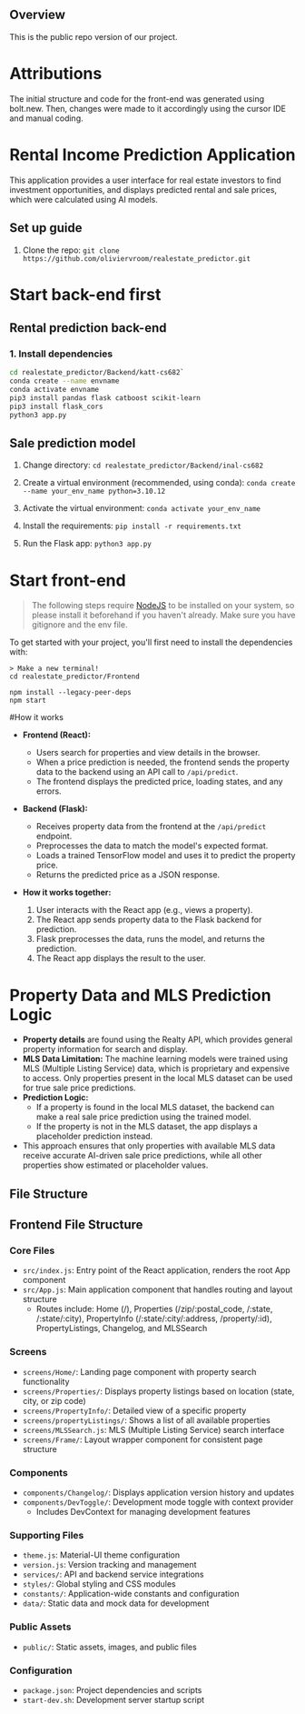 ## Overview
This is the public repo version of our project.


# Attributions
The initial structure and code for the front-end was generated using bolt.new. Then, changes were made to it accordingly using the cursor IDE and manual coding. 

# Rental Income Prediction Application
This application provides a user interface for real estate investors to find investment opportunities, and displays predicted rental and sale prices, which were calculated using AI models.

## Set up guide

1. Clone the repo:
`git clone https://github.com/oliviervroom/realestate_predictor.git`

# Start back-end first
## Rental prediction back-end
### 1. Install dependencies

```bash
cd realestate_predictor/Backend/katt-cs682`
conda create --name envname   
conda activate envname
pip3 install pandas flask catboost scikit-learn
pip3 install flask_cors
python3 app.py
```

## Sale prediction model
1. Change directory: `cd realestate_predictor/Backend/inal-cs682`

2. Create a virtual environment (recommended, using conda):
`conda create --name your_env_name python=3.10.12`

3. Activate the virtual environment:
 `conda activate your_env_name`

4. Install the requirements:
`pip install -r requirements.txt`

5. Run the Flask app:
`python3 app.py`

# Start front-end
> The following steps require [NodeJS](https://nodejs.org/en/) to be installed on your system, so please
> install it beforehand if you haven't already.
Make sure you have gitignore and the env file. 

To get started with your project, you'll first need to install the dependencies with:

```
> Make a new terminal!
cd realestate_predictor/Frontend

npm install --legacy-peer-deps
npm start
```

#How it works

- **Frontend (React):**
  - Users search for properties and view details in the browser.
  - When a price prediction is needed, the frontend sends the property data to the backend using an API call to `/api/predict`.
  - The frontend displays the predicted price, loading states, and any errors.

- **Backend (Flask):**
  - Receives property data from the frontend at the `/api/predict` endpoint.
  - Preprocesses the data to match the model's expected format.
  - Loads a trained TensorFlow model and uses it to predict the property price.
  - Returns the predicted price as a JSON response.

- **How it works together:**
  1. User interacts with the React app (e.g., views a property).
  2. The React app sends property data to the Flask backend for prediction.
  3. Flask preprocesses the data, runs the model, and returns the prediction.
  4. The React app displays the result to the user.

# Property Data and MLS Prediction Logic

- **Property details** are found using the Realty API, which provides general property information for search and display.
- **MLS Data Limitation:** The machine learning models were trained using MLS (Multiple Listing Service) data, which is proprietary and expensive to access. Only properties present in the local MLS dataset can be used for true sale price predictions. 
- **Prediction Logic:**
  - If a property is found in the local MLS dataset, the backend can make a real sale price prediction using the trained model.
  - If the property is not in the MLS dataset, the app displays a placeholder prediction instead.
- This approach ensures that only properties with available MLS data receive accurate AI-driven sale price predictions, while all other properties show estimated or placeholder values.

## File Structure
## Frontend File Structure

### Core Files
- `src/index.js`: Entry point of the React application, renders the root App component
- `src/App.js`: Main application component that handles routing and layout structure
  - Routes include: Home (/), Properties (/zip/:postal_code, /:state, /:state/:city), PropertyInfo (/:state/:city/:address, /property/:id), PropertyListings, Changelog, and MLSSearch

### Screens
- `screens/Home/`: Landing page component with property search functionality
- `screens/Properties/`: Displays property listings based on location (state, city, or zip code)
- `screens/PropertyInfo/`: Detailed view of a specific property
- `screens/propertyListings/`: Shows a list of all available properties
- `screens/MLSSearch.js`: MLS (Multiple Listing Service) search interface
- `screens/Frame/`: Layout wrapper component for consistent page structure

### Components
- `components/Changelog/`: Displays application version history and updates
- `components/DevToggle/`: Development mode toggle with context provider
  - Includes DevContext for managing development features

### Supporting Files
- `theme.js`: Material-UI theme configuration
- `version.js`: Version tracking and management
- `services/`: API and backend service integrations
- `styles/`: Global styling and CSS modules
- `constants/`: Application-wide constants and configuration
- `data/`: Static data and mock data for development

### Public Assets
- `public/`: Static assets, images, and public files

### Configuration
- `package.json`: Project dependencies and scripts
- `start-dev.sh`: Development server startup script

   

